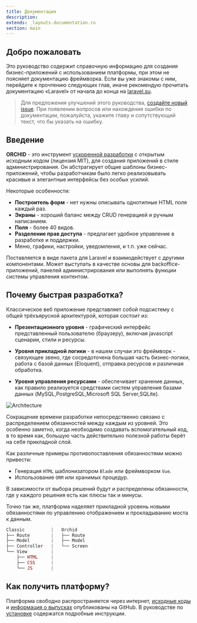 ```yaml
---
title: Документация
description: 
extends: _layouts.documentation.ru
section: main
---
```


## Добро пожаловать

Это руководство содержит справочную информацию для создания бизнес-приложений с использованием платформы, при этом 
не поясняет документацию фреймворка. Если вы уже знакомы с ним, перейдите к прочтению следующих глав, иначе 
рекомендую прочитать документацию «Laravel» от начала до конца на [laravel.su](http://laravel.su/docs). 


> Для предложения улучшений этого руководства, [создайте новый issue](https://github.com/orchidsoftware/orchid.software/issues). 
При появлении вопросов или нахождения ошибки по документации, пожалуйста, укажите главу и сопутствующий текст, что бы указать на ошибку.


## Введение

**ORCHID** - это инструмент [ускоренной разработки](https://ru.wikipedia.org/wiki/RAD_(%D0%BF%D1%80%D0%BE%D0%B3%D1%80%D0%B0%D0%BC%D0%BC%D0%B8%D1%80%D0%BE%D0%B2%D0%B0%D0%BD%D0%B8%D0%B5)) с открытым исходным кодом (лицензия MIT), для создания приложений в стиле администрирования. Он абстрагирует общие шаблоны бизнес-приложений, чтобы разработчикам было легко реализовывать красивые и элегантные интерфейсы без особых усилий. 

Некоторые особенности:

- **Построитель форм** - нет нужны описывать однотипные HTML поля каждый раз.
- **Экраны** - хороший баланс между CRUD генерацией и ручным написанием.
- **Поля** - более 40 видов.
- **Разделение прав доступа** - предлагает удобное управление в разработке и поддержки.
- Меню, графики, настройки, уведомления, и т.п. уже сейчас.

Поставляется в виде пакета для Laravel и взаимодействует с другими компонентами. Может выступать в качестве основы для backoffice-приложений, панелей администрирования или выполнять функции системы управления контентом. 


## Почему быстрая разработка?

Классическое веб приложение представляет собой подсистему с общей трёхъярусной архитектурой, которая состоит из:

- **Презентационного уровня** - графический интерфейс представленный пользователю (браузеру), включая javascript сценарии, стили и ресурсы.

- **Уровня прикладной логики** - в нашем случаи это фреймворк - связующее звено, где сосредоточена большая часть бизнес-логики, работа с базой данных (Eloquent), отправка ресурсов и различная обработка.

- **Уровня управления ресурсами** - обеспечивает хранение данных, как правило реализуется средствами систем управления базами данных (MySQL,PostgreSQL,Microsoft SQL Server,SQLite).
 
 
![Architecture](https://orchid.software/assets/img/scheme/architecture.jpg)

Сокращение времени разработки непосредственно связано с распределением обязанностей между каждым из уровней. Это особенно заметно, когда необходимо создавать вспомогательный код, в то время как, большую часть действительно полезной работы берёт на себя прикладной слой.

Как различные примеры противопоставления обязанностями можно привести:
- Генерация `HTML` шаблонизатором `Blade` или фреймворком `Vue`.
- Использование `ORM` или хранимых процедур.

В зависимости от выбора решений будут и распределены обязанности, где у каждого решения есть как плюсы так и минусы.

Точно так же, платформа наделяет прикладной уровень новыми обязанностями по управлению отображением и прокладыванию моста к данным.

```php
Classic          |   Orchid
├── Route        |   ├── Route   
├── Model        |   ├── Model 
├── Controller   |   └── Screen
└── View         |
    ├── HTML     |
    ├── CSS      |
    └── JS       |
```

## Как получить платформу?

Платформа свободно распространяется через интернет, [исходные коды](https://github.com/orchidsoftware/platform) и [информация о выпусках](https://github.com/orchidsoftware/platform/releases) опубликованы на GitHub. В руководстве по [установке](/ru/docs/installation/) содержатся подробные инструкции. 
